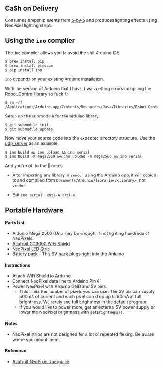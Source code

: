 ## Ca$h on Delivery

Consumes dropship events from [5-by-5](dropship/5-by-5) and produces
lighting effects using NeoPixel lighting strips.

## Using the `ino` compiler

The `ino` compiler allows you to avoid the shit Arduino IDE.

```
$ brew install pip
$ brew install picocom
$ pip install ino
```

`ino` depends on your existing Arduino installation.  

With the version of Arduino that I have, I was getting errors compiling the Robot_Control library so fuck it:

```
$ rm -rf /Applications/Arduino.app/Contents/Resources/Java/libraries/Robot_Control
```

Setup up the submodule for the arduino library:

```
$ git submodule init
$ git submodule update
```

Now move your source code into the expected directory structure.  Use the [udp_server](https://github.com/dropship/arduino_networking/tree/682f2f1cec39b4a23a53c396c152430ce056fd03/arduino/udp_server) as an example.

```
$ ino build && ino upload && ino serial
$ ino build -m mega2560 && ino upload -m mega2560 && ino serial
```


And you're off to the :horse: races

- After importing any library in `vendor` using the Arduino app, it will copied to and compiled from
`Documents/Ardunio/libraries/<library>`, not `vendor`.

- Exit `ino serial` - `cntl-A cntl-X`

## Portable Hardware

#### Parts List

- Ardunio Mega 2560 (Uno may be enough, if not lighting hundreds of NeoPixels)
- [Adafruit CC3000 WiFi Shield](https://www.adafruit.com/products/1491)
- [NeoPixel LED Strip](https://www.adafruit.com/categories/183)
- Battery pack - This [9V pack](https://www.adafruit.com/products/248) plugs right into the Arduino

#### Instructions

- Attach WiFi Shield to Arduino
- Connect NeoPixel data line to Arduino Pin 6
- Power NeoPixel with Arduino GND and 5V pins.
  - This limits the number of pixels you can use. The 5V pin can supply 500mA of current and each
    pixel can drop up to 60mA at full brightness. We rarely use full brightness in the default
    program.
  - If you would like to power more, get an external 5V power supply or lower the NeoPixel brightness
    with `setBrightness()`.

#### Notes

- NeoPixel strips are not designed for a lot of repeated flexing. Be aware where you mount them.

#### Reference

- [Adafruit NeoPixel Uberguide](https://learn.adafruit.com/adafruit-neopixel-uberguide/overview)
